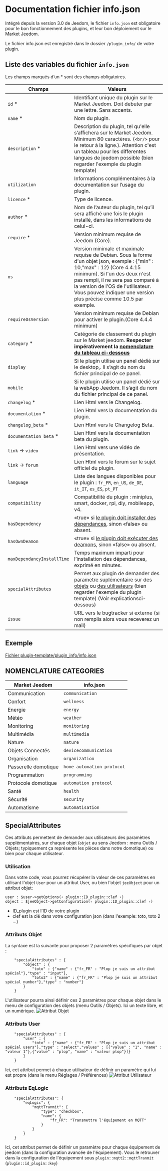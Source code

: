 # Documentation fichier info.json

Intégré depuis la version 3.0 de Jeedom, le fichier ``info.json`` est obligatoire pour le bon fonctionnement des plugins, et leur bon déploiement sur le Market Jeedom.

Le fichier info.json est enregistré dans le dossier ``/plugin_info/`` de votre plugin.

## Liste des variables du fichier ``info.json``

Les champs marqués d’un * sont des champs obligatoires.

Champs                   | Valeurs                                                                                                                   |
------------------------ | ------------------------------------------------------------------------------------------------------------------------- |
``id`` *                     | Identifiant unique du plugin sur le Market Jeedom. Doit debuter par une lettre. Sans accents.                             |
``name`` *                   | Nom du plugin.                                                                                                            |
``description`` *            | Description du plugin, tel qu'elle s’affichera sur le Market Jeedom. Minimum 80 caractères. (``<br/>`` pour le retour à la ligne.). Attention c'est un tableau pour les differentes langues de jeedom possible (bien regarder l'exemple du plugin template)                                  |                                                                                     |
``utilization``                    | Informations complémentaires à la documentation sur l’usage du plugin.                                                    |
``licence`` *                | Type de licence.                                                                                                          |
``author`` *                 | Nom de l’auteur du plugin, tel qu’il sera affiché une fois le plugin installé, dans les informations de celui-ci.         |
``require`` *                | Version minimum requise de Jeedom (Core).                                                                                                |
``os``                 | Version minimale et maximale requise de Debian. Sous la forme d'un objet json, exemple : {"min" : 10,"max" : 12} (Core 4.4.15 minimum). Si l'un des deux n'est pas rempli, il ne sera pas comparé à la version de l'OS de l'utilisateur. Vous pouvez indiquer une version plus précise comme 10.5 par exemple.                                                 |
``requireOsVersion``                 | Version minimum requise de Debian pour activer le plugin.(Core 4.4.4 minimum)                                                                                               |
``category`` *               | Catégorie de classement du plugin sur le Market jeedom. **Respecter impérativement la [nomenclature du tableau ci-dessous](https://doc.jeedom.com/fr_FR/dev/structure_info_json/#NOMENCLATURE%20CATEGORIES)** |
``display``                  | Si le plugin utilise un panel dédié sur le desktop,. Il s’agit du nom du fichier principal de ce panel.                    |
``mobile``                   | Si le plugin utilise un panel dédié sur la webApp Jeedom. Il s’agit du nom du fichier principal de ce panel.   |
``changelog`` *              | Lien Html vers le Changelog.                                                                                              |
``documentation`` *          | Lien Html vers la documentation du plugin.
``changelog_beta`` *              | Lien Html vers le Changelog Beta.|
``documentation_beta`` *          | Lien Html vers la documentation beta du plugin.
``link`` -> ``video``               | Lien Html vers une vidéo de présentation.                                                                                 |
``link`` -> ``forum``               | Lien Html vers le forum sur le sujet officiel du plugin.                                                                  |
``language``                | Liste des langues disponibles pour le plugin : ``fr_FR``, ``en_US``, ``de_DE``, ``it_IT``, ``es_ES``, ``pt_PT``            |
``compatibility``            | Compatibilité du plugin : miniplus, smart, docker, rpi, diy, mobileapp, v4.                                                   |
``hasDependency``            | «true» si [le plugin doit installer des dépendances](https://doc.jeedom.com/fr_FR/dev/daemon_plugin#Les%20d%C3%A9pendance), sinon «false» ou absent.                                              |
``hasOwnDeamon``             | «true» si [le plugin doit exécuter des deamons](https://doc.jeedom.com/fr_FR/dev/daemon_plugin#Les%20d%C3%A9mons%20%26%20d%C3%A9pendances), sinon «false» ou absent.                                                   |
``maxDependancyInstallTime`` | Temps maximum imparti pour l’installation des dépendances, exprimé en minutes.                                            |
``specialAttributes`` | Permet aux plugin de demander des [parametre suplémentaire](https://doc.jeedom.com/fr_FR/dev/structure_info_json#SpecialAttributes) sur [des objets](https://doc.jeedom.com/fr_FR/dev/structure_info_json#Attributs%20Objet) ou [des utilisateurs](https://doc.jeedom.com/fr_FR/dev/structure_info_json#Attributs%20User) (bien regarder l'exemple du plugin template) (Voir explicationsci-dessous)                                            |
``issue``                    | URL vers le bugtracker si externe (si non remplis alors vous receverez un mail)

## Exemple

[Fichier plugin-template/plugin_info/info.json](https://github.com/jeedom/plugin-template/blob/master/plugin_info/info.json)

## NOMENCLATURE CATEGORIES

Market Jeedom         | info.json               |
--------------------- | ----------------------- |
Communication         | ``communication``           |
Confort               | ``wellness``                |
Energie               | ``energy``                  |
Météo                 | ``weather``                 |
Monitoring            | ``monitoring``              |
Multimédia            | ``multimedia``              |
Nature                | ``nature``                  |
Objets Connectés      | ``devicecommunication``     |
Organisation          | ``organization``            |
Passerelle domotique  | ``home automation protocol``|
Programmation         | ``programming``             |
Protocole domotique   | ``automation protocol``     |
Santé                 | ``health``                  |
Sécurité              | ``security``                |
Automatisme           | ``automatisation``          |

## SpecialAttributes

Ces attributs permettent de demander aux utilisateurs des paramètres supplémentaires, sur chaque objet (`objet` au sens Jeedom : menu Outils / Objets; typiquement ça représente les pièces dans notre domotique) ou bien pour chaque utilisateur.

### Utilisation

Dans votre code, vous pourrez récupérer la valeur de ces paramètres en utilisant l'objet `User` pour un attribut User, ou bien l'objet `jeeObject` pour un attribut objet:

```
user : $user->getOptions(‹ plugin::ID_plugin::clef ›)
object : $jeeObject->getConfiguration(‹ plugin::ID_plugin::clef ›)
```
* ID_plugin est l'ID de votre plugin
* clef est la clé dans votre configuration json (dans l'exemple: toto, toto 2 ...)

### Attributs Objet

La syntaxe est la suivante pour proposer 2 paramètres spécifiques par objet :
```
	"specialAttributes" : {
		"object" : {
			"toto" : {"name" : {"fr_FR" : "Plop je suis un attribut spécial"},"type" : "input"},
			"toto2" : {"name" : {"fr_FR" : "Plop je suis un attribut spécial number"},"type" : "number"}
		}
	}
```

L'utilisateur pourra ainsi définir ces 2 paramètres pour chaque objet dans le menu de configuration des objets (menu Outils / Objets).
Ici un texte libre, et un numérique.
![Attribut Objet](images/SpecialAttributeObject.png)

### Attributs User

```
	"specialAttributes" : {
		"user" : {
			"toto" : {"name" : {"fr_FR" : "Plop je suis un attribut spécial users"},"type" : "select","values" : [{"value" : "1", "name" : "valeur 1"},{"value" : "plop", "name" : "valeur plop"}]}
		}
	}
```

Ici, cet attribut permet à chaque utilisateur de définir un paramètre qui lui est propre (dans le menu Réglages / Préférences)
![Attribut Utilisateur](images/SpecialAttributeUser.png)

### Attributs EqLogic

```
	"specialAttributes": {
        "eqLogic": {
            "mqttTranmit": {
                "type": "checkbox",
                "name": {
                    "fr_FR": "Transmettre l'équipement en MQTT"
                }
            }
        }
    }
```

Ici, cet attribut permet de définir un paramètre pour chaque équipement de jeedom (dans la configuration avancée de l'équipement). Vous le retrouver dans la configuration de l'équipement sous `plugin::mqtt2::mqttTranmit` (`plugin::id_plugin::key`)
